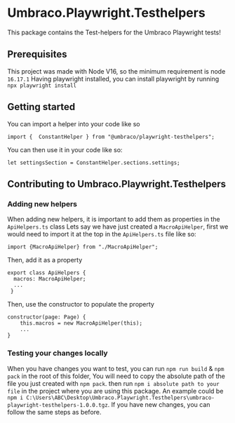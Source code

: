 # Umbraco.Playwright.Testhelpers
This package contains the Test-helpers for the Umbraco Playwright tests!

## Prerequisites
This project was made with Node V16, so the minimum requirement is node `16.17.1`
Having playwright installed, you can install playwright by running `npx playwright install`

## Getting started
You can import a helper into your code like so

```
import {  ConstantHelper } from "@umbraco/playwright-testhelpers";
```

You can then use it in your code like so:
```
let settingsSection = ConstantHelper.sections.settings;
```

## Contributing to Umbraco.Playwright.Testhelpers

### Adding new helpers
When adding new helpers, it is important to add them as properties in the `ApiHelpers.ts` class 
Lets say we have just created a `MacroApiHelper`, first we would need to import it at the top in the `ApiHelpers.ts` file like so:
```
import {MacroApiHelper} from "./MacroApiHelper";
```
Then, add it as a property
```
export class ApiHelpers {
  macros: MacroApiHelper;
  ...
 }
```

Then, use the constructor to populate the property

```
constructor(page: Page) {
    this.macros = new MacroApiHelper(this);
    ...
}
```

### Testing your changes locally
When you have changes you want to test, you can run `npm run build` & `npm pack` in the root of this folder, You will need to copy the absolute path of the file you just created with `npm pack`.
then run `npm i absolute path to your file` in the project where you are using this package. An example could be `npm i C:\Users\ABC\Desktop\Umbraco.Playwright.Testhelpers\umbraco-playwright-testhelpers-1.0.0.tgz`.
If you have new changes, you can follow the same steps as before.
